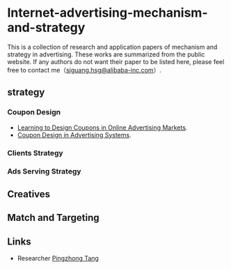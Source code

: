 # Internet-advertising-mechanism-and-strategy
This is a collection of research and application papers of mechanism and strategy in advertising. These works are summarized from the public website. If any authors do not want their paper to be listed here, please feel free to contact me（siguang.hsg@alibaba-inc.com）.

## strategy

### Coupon Design
- [Learning to Design Coupons in Online Advertising Markets](http://ifaamas.org/Proceedings/aamas2020/pdfs/p1242.pdf). 
- [Coupon Design in Advertising Systems](). 

### Clients Strategy

### Ads Serving Strategy

## Creatives

## Match and Targeting

## Links
- Researcher [Pingzhong Tang](http://people.iiis.tsinghua.edu.cn/~kenshin/)
